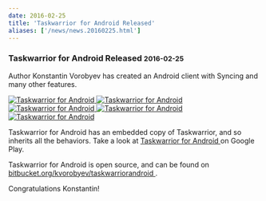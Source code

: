 ```yaml
---
date: 2016-02-25
title: 'Taskwarrior for Android Released'
aliases: ['/news/news.20160225.html']
---
```

<div class="col-md-8 main">
 <div class="row">
  <h3>
   Taskwarrior for Android Released
   <small>
    2016-02-25
   </small>
  </h3>
  <p>
   Author Konstantin Vorobyev has created an Android client with Syncing
            and many other features.
  </p>
  <p>
   <a href="/news/images/twa1.png">
    <img alt="Taskwarrior for Android" class="img-thumbnail" src="/news/images/twa1.png"/>
   </a>
   <a href="/news/images/twa2.png">
    <img alt="Taskwarrior for Android" class="img-thumbnail" src="/news/images/twa2.png"/>
   </a>
   <a href="/news/images/twa3.png">
    <img alt="Taskwarrior for Android" class="img-thumbnail" src="/news/images/twa3.png"/>
   </a>
   <a href="/news/images/twa4.png">
    <img alt="Taskwarrior for Android" class="img-thumbnail" src="/news/images/twa4.png"/>
   </a>
   <a href="/news/images/twa5.png">
    <img alt="Taskwarrior for Android" class="img-thumbnail" src="/news/images/twa5.png"/>
   </a>
  </p>
  <p>
   Taskwarrior for Android has an embedded copy of Taskwarrior, and so
            inherits all the behaviors. Take a look at
   <a href="https://play.google.com/store/apps/details?id=kvj.taskw">
    Taskwarrior for Android
   </a>
   on Google Play.
  </p>
  <p>
   Taskwarrior for Android is open source, and can be found on
   <a href="https://bitbucket.org/kvorobyev/taskwarriorandroid/wiki/Home">
    bitbucket.org/kvorobyev/taskwarriorandroid
   </a>
   .
  </p>
  <p>
   Congratulations Konstantin!
  </p>
  <br/>
  <br/>
 </div>
</div>

